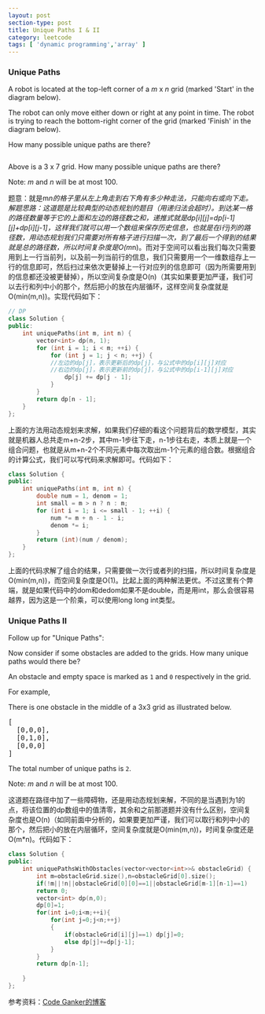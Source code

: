```yaml
---
layout: post
section-type: post
title: Unique Paths I & II
category: leetcode
tags: [ 'dynamic programming','array' ]
---
```



### Unique Paths  
  
<p>A robot is located at the top-left corner of a&nbsp;<em>m</em>&nbsp;x&nbsp;<em>n</em>&nbsp;grid (marked 'Start' in the diagram below).</p>
<p>The robot can only move either down or right at any point in time. The robot is trying to reach the bottom-right corner of the grid (marked 'Finish' in the diagram below).</p>
<p>How many possible unique paths are there?</p>
<p><img src="http://leetcode.com/wp-content/uploads/2014/12/robot_maze.png" alt="" /></p>
<p>Above is a 3 x 7 grid. How many possible unique paths are there?</p>
<p>Note:&nbsp;<em>m</em>&nbsp;and&nbsp;<em>n</em>&nbsp;will be at most 100.</p>  

题意：就是m*n的格子里从左上角走到右下角有多少种走法，只能向右或向下走。  
解题思路：这道题是比较典型的动态规划的题目（用递归法会超时）。到达某一格的路径数量等于它的上面和左边的路径数之和，递推式就是dp[i][j]=dp[i-1][j]+dp[i][j-1]，这样我们就可以用一个数组来保存历史信息，也就是在i行j列的路径数，用动态规划我们只需要对所有格子进行扫描一次，到了最后一个得到的结果就是总的路径数，所以时间复杂度是O(m*n)。而对于空间可以看出我们每次只需要用到上一行当前列，以及前一列当前行的信息，我们只需要用一个一维数组存上一行的信息即可，然后扫过来依次更替掉上一行对应列的信息即可（因为所需要用到的信息都还没被更替掉），所以空间复杂度是O(n)（其实如果要更加严谨，我们可以去行和列中小的那个，然后把小的放在内层循环，这样空间复杂度就是O(min(m,n))。实现代码如下：  

```cpp
// DP
class Solution {
public:
    int uniquePaths(int m, int n) {
        vector<int> dp(n, 1);
        for (int i = 1; i < m; ++i) {
            for (int j = 1; j < n; ++j) {
			//左边的dp[j]，表示更新后的dp[j]，与公式中的dp[i][j]对应
			//右边的dp[j]，表示更新前的dp[j]，与公式中的dp[i-1][j]对应
                dp[j] += dp[j - 1]; 
            }
        }
        return dp[n - 1];
    }
};
```

上面的方法用动态规划来求解，如果我们仔细的看这个问题背后的数学模型，其实就是机器人总共走m+n-2步，其中m-1步往下走，n-1步往右走，本质上就是一个组合问题，也就是从m+n-2个不同元素中每次取出m-1个元素的组合数。根据组合的计算公式，我们可以写代码来求解即可。代码如下：  

```cpp
class Solution {
public:
    int uniquePaths(int m, int n) {
        double num = 1, denom = 1;
        int small = m > n ? n : m;
        for (int i = 1; i <= small - 1; ++i) {
            num *= m + n - 1 - i;
            denom *= i;
        }
        return (int)(num / denom);
    }
};
```

上面的代码求解了组合的结果，只需要做一次行或者列的扫描，所以时间复杂度是O(min(m,n))，而空间复杂度是O(1)。比起上面的两种解法更优。不过这里有个弊端，就是如果代码中的dom和dedom如果不是double，而是用int，那么会很容易越界，因为这是一个阶乘，可以使用long long int类型。  

### Unique Paths II  

<p>Follow up for "Unique Paths":</p>
<p>Now consider if some obstacles are added to the grids. How many unique paths would there be?</p>
<p>An obstacle and empty space is marked as&nbsp;<code>1</code>&nbsp;and&nbsp;<code>0</code>&nbsp;respectively in the grid.</p>
<p>For example,</p>
<p>There is one obstacle in the middle of a 3x3 grid as illustrated below.</p>
<pre>[
  [0,0,0],
  [0,1,0],
  [0,0,0]
]
</pre>
<p>The total number of unique paths is&nbsp;<code>2</code>.</p>
<p>Note:&nbsp;<em>m</em>&nbsp;and&nbsp;<em>n</em>&nbsp;will be at most 100.</p>  

这道题在路径中加了一些障碍物，还是用动态规划来解，不同的是当遇到为1的点，将该位置的dp数组中的值清零，其余和之前那道题并没有什么区别，空间复杂度也是O(n)（如同前面中分析的，如果要更加严谨，我们可以取行和列中小的那个，然后把小的放在内层循环，空间复杂度就是O(min(m,n))，时间复杂度还是O(m*n)。代码如下：  

```cpp
class Solution {
public:
    int uniquePathsWithObstacles(vector<vector<int>>& obstacleGrid) {
        int m=obstacleGrid.size(),n=obstacleGrid[0].size();
        if(!m||!n||obstacleGrid[0][0]==1||obstacleGrid[m-1][n-1]==1) 
        return 0;
        vector<int> dp(n,0);
        dp[0]=1;
        for(int i=0;i<m;++i){
            for(int j=0;j<n;++j)
            {
                if(obstacleGrid[i][j]==1) dp[j]=0;
                else dp[j]+=dp[j-1];
            }
        }
        return dp[n-1];     
        
    }
};
```

参考资料：[Code Ganker的博客](http://blog.csdn.net/linhuanmars/article/details/22126357)